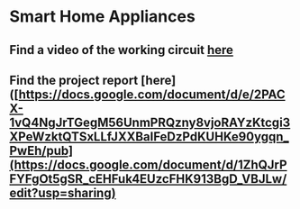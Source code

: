 # Smart Home Appliances

## Find a video of the working circuit [here](https://youtu.be/iMzk6LLI_p8)

## Find the project report [here]([https://docs.google.com/document/d/e/2PACX-1vQ4NgJrTGegM56UnmPRQzny8vjoRAYzKtcgi3XPeWzktQTSxLLfJXXBaIFeDzPdKUHKe90ygqn_PwEh/pub](https://docs.google.com/document/d/1ZhQJrPFYFgOt5gSR_cEHFuk4EUzcFHK913BgD_VBJLw/edit?usp=sharing)
